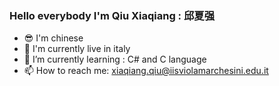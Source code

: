 ### Hello everybody I'm Qiu Xiaqiang : 邱夏强
- 😎 I'm chinese
- 🌇 I'm currently live in italy
- 🌱 I’m currently learning : C# and C language 
- 📫 How to reach me: xiaqiang.qiu@iisviolamarchesini.edu.it

<!--
**Qiu-Xiaqiang/Qiu-Xiaqiang** is a ✨ _special_ ✨ repository because its `README.md` (this file) appears on your GitHub profile.

### GitHub 
![Qiu-Xiaqiang's github stats](https://github-readme-stats.vercel.app/api?username=Qiu-Xiaqiang&show_icons=true&theme=swift)

![Top Langs](https://github-readme-stats.vercel.app/api/top-langs/?username=DingAlessandro&langs_count=10)
![](https://github-readme-stats.vercel.app/api/top-langs/?username=DingAlessandro&layout=compact&langs_count=10)


-->
